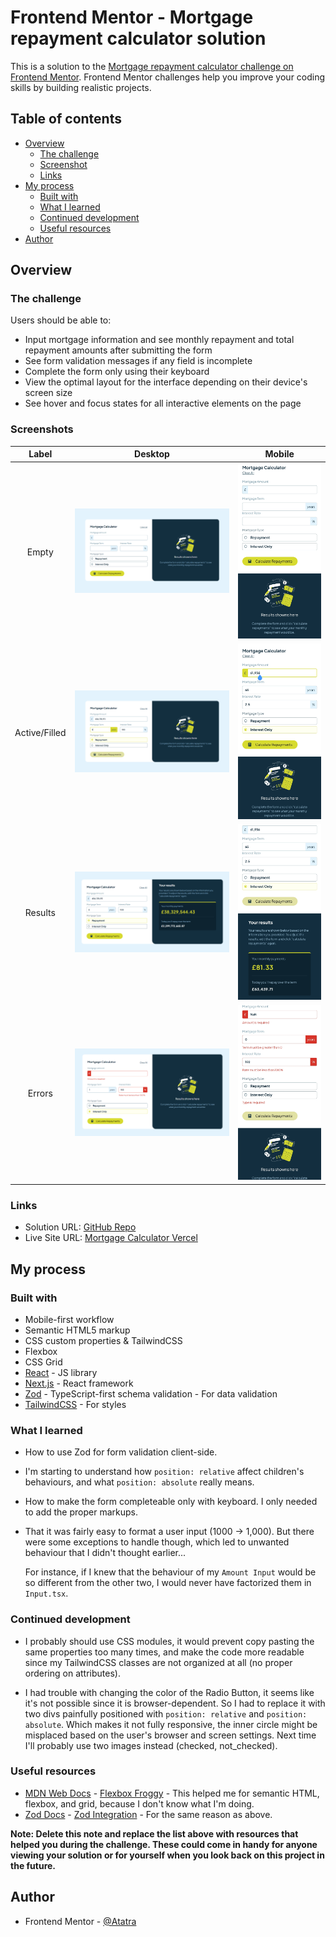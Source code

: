 # Frontend Mentor - Mortgage repayment calculator solution

This is a solution to the [Mortgage repayment calculator challenge on Frontend Mentor](https://www.frontendmentor.io/challenges/mortgage-repayment-calculator-Galx1LXK73). Frontend Mentor challenges help you improve your coding skills by building realistic projects.

## Table of contents

- [Overview](#overview)
  - [The challenge](#the-challenge)
  - [Screenshot](#screenshot)
  - [Links](#links)
- [My process](#my-process)
  - [Built with](#built-with)
  - [What I learned](#what-i-learned)
  - [Continued development](#continued-development)
  - [Useful resources](#useful-resources)
- [Author](#author)

## Overview

### The challenge

Users should be able to:

- Input mortgage information and see monthly repayment and total repayment amounts after submitting the form
- See form validation messages if any field is incomplete
- Complete the form only using their keyboard
- View the optimal layout for the interface depending on their device's screen size
- See hover and focus states for all interactive elements on the page

### Screenshots

|     Label     |              Desktop               |                Mobile                |
| :-----------: | :--------------------------------: | :----------------------------------: |
|     Empty     | ![](./screenshots/desk-empty.png)  | ![](./screenshots/mobile-empty.jpg)  |
| Active/Filled |  ![](./screenshots/desk-fill.png)  |  ![](./screenshots/mobile-fill.jpg)  |
|    Results    | ![](./screenshots/desk-result.png) | ![](./screenshots/mobile-result.jpg) |
|    Errors     | ![](./screenshots/desk-errors.png) | ![](/screenshots/mobile-errors.jpg)  |

### Links

- Solution URL: [GitHub Repo](https://github.com/Atatra/mortgage-calculator)
- Live Site URL: [Mortgage Calculator Vercel](https://mortgage-calculator-rust.vercel.app/)

## My process

### Built with

- Mobile-first workflow
- Semantic HTML5 markup
- CSS custom properties & TailwindCSS
- Flexbox
- CSS Grid
- [React](https://reactjs.org/) - JS library
- [Next.js](https://nextjs.org/) - React framework
- [Zod](https://zod.dev/) - TypeScript-first schema validation - For data validation
- [TailwindCSS](https://tailwindcss.com/) - For styles

### What I learned

- How to use Zod for form validation client-side.

- I'm starting to understand how `position: relative` affect children's behaviours, and what `position: absolute` really means.

- How to make the form completeable only with keyboard. I only needed to add the proper markups.

- That it was fairly easy to format a user input (1000 -> 1,000). But there were some exceptions to handle though, which led to unwanted behaviour that I didn't thought earlier...

  For instance, if I knew that the behaviour of my `Amount Input` would be so different from the other two, I would never have factorized them in `Input.tsx`.

### Continued development

- I probably should use CSS modules, it would prevent copy pasting the same properties too many times, and make the code more readable since my TailwindCSS classes are not organized at all (no proper ordering on attributes).

- I had trouble with changing the color of the Radio Button, it seems like it's not possible since it is browser-dependent. So I had to replace it with two divs painfully positioned with `position: relative` and `position: absolute`. Which makes it not fully responsive, the inner circle might be misplaced based on the user's browser and screen settings. Next time I'll probably use two images instead (checked, not_checked).

### Useful resources

- [MDN Web Docs](https://developer.mozilla.org/) - [Flexbox Froggy](https://flexboxfroggy.com/) - This helped me for semantic HTML, flexbox, and grid, because I don't know what I'm doing.
- [Zod Docs](https://zod.dev/) - [Zod Integration](https://www.youtube.com/watch?v=9UCoVM6QhnU) - For the same reason as above.

**Note: Delete this note and replace the list above with resources that helped you during the challenge. These could come in handy for anyone viewing your solution or for yourself when you look back on this project in the future.**

## Author

- Frontend Mentor - [@Atatra](https://www.frontendmentor.io/profile/Atatra)
